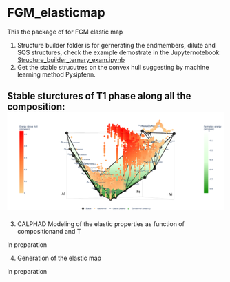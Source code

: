 # FGM_elasticmap
This the package of for FGM elastic map
1. Structure builder folder is for gernerating the endmembers, dilute and SQS structures, check the example demostrate in the Jupyternotebook [Structure_builder_ternary_exam.ipynb](./Structure_Builder/Structure_builder_ternary_exam.ipynb)
2. Get the stable strucutres on the convex hull suggesting by machine learning method Pysipfenn.

## Stable sturctures of T1 phase along all the composition:![plot](./newplot.png)

3. CALPHAD Modeling of the elastic properties as function of compositionand and T

In preparation

4. Generation of the elastic map 

In preparation

